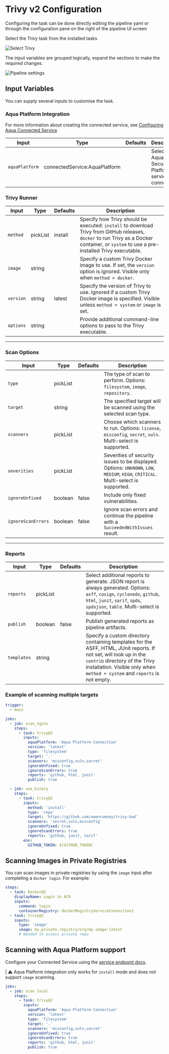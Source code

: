 # Trivy v2 Configuration

Configuring the task can be done directly editing the pipeline yaml or through the configuration pane on the right of the pipeline UI screen

Select the Trivy task from the installed tasks

![Select Trivy](../images/trivytask.png)

The input variables are grouped logically, expand the sections to make the required changes.

![Pipeline settings](../images/settingsv2.png)

## Input Variables

You can supply several inputs to customise the task.

### Aqua Platform Integration

For more information about creating the connected service, see [Configuring Aqua Connected Service](connectedservice.md)

| Input          | Type                          | Defaults | Description                                           |
| -------------- | ----------------------------- | -------- | ----------------------------------------------------- |
| `aquaPlatform` | connectedService:AquaPlatform |          | Select the Aqua Security Platform service connection. |

### Trivy Runner

| Input     | Type     | Defaults | Description                                                                                                                                                                               |
| --------- | -------- | -------- | ----------------------------------------------------------------------------------------------------------------------------------------------------------------------------------------- |
| `method`  | pickList | install  | Specify how Trivy should be executed: `install` to download Trivy from GitHub releases, `docker` to run Trivy as a Docker container, or `system` to use a pre-installed Trivy executable. |
| `image`   | string   |          | Specify a custom Trivy Docker image to use. If set, the `version` option is ignored. Visible only when `method = docker`.                                                                 |
| `version` | string   | latest   | Specify the version of Trivy to use. Ignored if a custom Trivy Docker image is specified. Visible unless `method = system` or `image` is set.                                             |
| `options` | string   |          | Provide additional command-line options to pass to the Trivy executable.                                                                                                                  |

---

### Scan Options

| Input              | Type     | Defaults | Description                                                                                                                        |
| ------------------ | -------- | -------- | ---------------------------------------------------------------------------------------------------------------------------------- |
| `type`             | pickList |          | The type of scan to perform. Options: `filesystem`, `image`, `repository`.                                                         |
| `target`           | string   |          | The specified target will be scanned using the selected scan type.                                                                 |
| `scanners`         | pickList |          | Choose which scanners to run. Options: `license`, `misconfig`, `secret`, `vuln`. Multi-select is supported.                        |
| `severities`       | pickList |          | Severities of security issues to be displayed. Options: `UNKNOWN`, `LOW`, `MEDIUM`, `HIGH`, `CRITICAL`. Multi-select is supported. |
| `ignoreUnfixed`    | boolean  | false    | Include only fixed vulnerabilities.                                                                                                |
| `ignoreScanErrors` | boolean  | false    | Ignore scan errors and continue the pipeline with a `SucceededWithIssues` result.                                                  |

---

### Reports

| Input       | Type     | Defaults | Description                                                                                                                                                                                                                       |
| ----------- | -------- | -------- | --------------------------------------------------------------------------------------------------------------------------------------------------------------------------------------------------------------------------------- |
| `reports`   | pickList |          | Select additional reports to generate. JSON report is always generated. Options: `asff`, `cosign`, `cyclonedx`, `github`, `html`, `junit`, `sarif`, `spdx`, `spdxjson`, `table`. Multi-select is supported.                       |
| `publish`   | boolean  | false    | Publish generated reports as pipeline artifacts.                                                                                                                                                                                  |
| `templates` | string   |          | Specify a custom directory containing templates for the ASFF, HTML, JUnit reports. If not set, will look up in the `contrib` directory of the Trivy installation. Visible only when `method = system` and `reports` is not empty. |

### Example of scanning multiple targets

```yaml
trigger:
  - main

jobs:
  - job: scan_nginx
    steps:
      - task: trivy@2
        inputs:
          aquaPlatform: 'Aqua Platform Connection'
          version: 'latest'
          type: 'filesystem'
          target: '.'
          scanners: 'misconfig,vuln,secret'
          ignoreUnfixed: true
          ignoreScanErrors: true
          reports: 'github, html, junit'
          publish: true

  - job: use_binary
    steps:
      - task: trivy@2
        inputs:
          method: 'install'
          type: 'repo'
          target: 'https://github.com/owenrumney/trivy-bad'
          scanners: 'secret,vuln,misconfig'
          ignoreUnfixed: true
          ignoreScanErrors: true
          reports: 'github, junit, sarif'
        env:
          GITHUB_TOKEN: $(GITHUB_TOKEN)
```

## Scanning Images in Private Registries

You can scan images in private registries by using the `image` input after completing a `docker login`. For example:

```yaml
steps:
  - task: Docker@2
    displayName: Login to ACR
    inputs:
      command: login
      containerRegistry: dockerRegistryServiceConnection1
  - task: trivy@2
    inputs:
      type: 'image'
      image: my.private.registry/org/my-image:latest
      # Needed to access private repo
```

## Scanning with Aqua Platform support

Configure your Connected Service using the [service endpoint docs](connectedservice.md).

| :warning: Aqua Platform integration only works for `install` mode and does not support `image` scanning.

```yaml
jobs:
  - job: scan_local
    steps:
      - task: trivy@2
        inputs:
          aquaPlatform: 'Aqua Platform Connection'
          version: 'latest'
          type: 'filesystem'
          target: '.'
          scanners: 'misconfig,vuln,secret'
          ignoreUnfixed: true
          ignoreScanErrors: true
          reports: 'github, html, junit'
          publish: true
```
